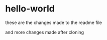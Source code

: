 # hello-world

these are the changes made to the readme file

and more changes made after cloning


